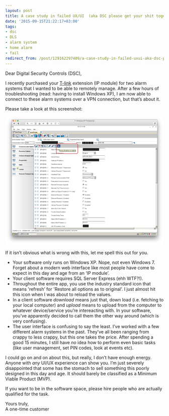 ```yaml
---
layout: post
title: A case study in failed UX/UI  (aka DSC please get your shit together)
date: '2015-09-15T21:22:17+03:00'
tags:
- dsc
- DLS
- alarm system
- home alarm
- fail
redirect_from: /post/129162297409/a-case-study-in-failed-uxui-aka-dsc-please-get
---
```

Dear Digital Security Controls (DSC),

I recently purchased your [T-link](http://www.dsc.com/index.php?n=products&o=view&id=143) extension (IP module) for two alarm systems that I wanted to be able to remotely manage. After a few hours of troubleshooting (read: having to install Windows XP), I am now able to connect to these alarm systems over a VPN connection, but that’s about it.

Please take a look at this screenshot:

![DSC DLS alarm software](/tumblr_files/tumblr_inline_nuqfgtj0GQ1skxjxc_540.png)

If it isn’t obvious what is wrong with this, let me spell this out for you.

*   Your software only runs on Windows XP. Nope, not even Windows 7. Forget about a modern web interface like most people have come to expect in this day and age from an ‘IP module’.
*   Your client software requires SQL Server Express (ehh WTF?!).
*   Throughout the entire app, you use the industry standard icon that means 'refresh’ for 'Restore all options as to original’. I just almost hit this icon when I was about to reload the values.
*   In a client software _download_ means just that, down load (i.e. fetching to your local computer) and _upload_ means to upload from the computer to whatever device/service you’re intereacting with. In your software, you’ve apparently decided to call them the other way around (which is very confusing).
*   The user interface is confusing to say the least. I’ve worked with a few different alarm systems in the past. They’ve all been ranging from crappy to less crappy, but this one takes the price. After spending a good 15 minutes, I still have _no_ idea how to perform even basic tasks (like user management, set PIN codes, look at events etc).

I could go on and on about this, but really, I don’t have enough energy. Anyone with _any_ UI/UX experience can show you. I’m just severely disappointed that some has the stomach to sell something this poorly designed in this day and age. It should barely be classified as a Minimum Viable Product (MVP).

If you want to be in the software space, please hire people who are actually qualified for the task.

Yours truly,  
A one-time customer

